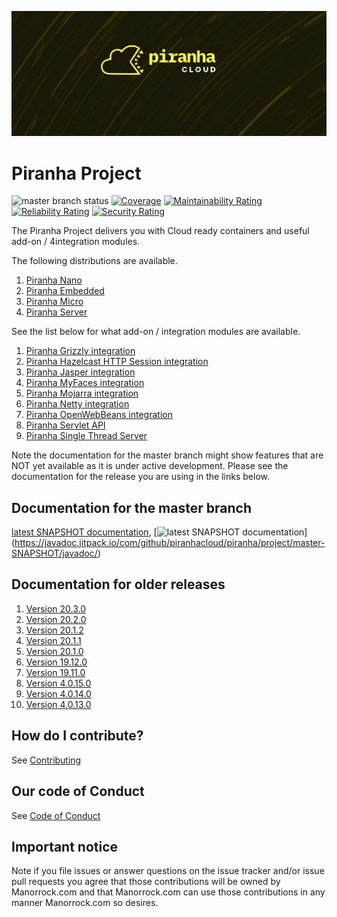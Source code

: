 ![#piranhacloud](piranha_cloud.svg)

# Piranha Project

![master branch status](https://github.com/piranhacloud/piranha/workflows/master/badge.svg)
[![Coverage](https://sonarcloud.io/api/project_badges/measure?project=piranhacloud_piranha&metric=coverage)](https://sonarcloud.io/dashboard?id=manorrock_piranha)
[![Maintainability Rating](https://sonarcloud.io/api/project_badges/measure?project=piranhacloud_piranha&metric=sqale_rating)](https://sonarcloud.io/dashboard?id=manorrock_piranha)
[![Reliability Rating](https://sonarcloud.io/api/project_badges/measure?project=piranhacloud_piranha&metric=reliability_rating)](https://sonarcloud.io/dashboard?id=manorrock_piranha)
[![Security Rating](https://sonarcloud.io/api/project_badges/measure?project=piranhacloud_piranha&metric=security_rating)](https://sonarcloud.io/dashboard?id=manorrock_piranha)

The Piranha Project delivers you with Cloud ready containers and useful add-on / 
4integration modules.

The following distributions are available.

1. [Piranha Nano](nano/)
1. [Piranha Embedded](embedded/)
1. [Piranha Micro](micro/)
1. [Piranha Server](server/)

See the list below for what add-on / integration modules are available.

1. [Piranha Grizzly integration](http/grizzly/README.md)
1. [Piranha Hazelcast HTTP Session integration](session/hazelcast/README.md)
1. [Piranha Jasper integration](pages/jasper/README.md)
1. [Piranha MyFaces integration](faces/myfaces/README.md)
1. [Piranha Mojarra integration](faces/mojarra/README.md)
1. [Piranha Netty integration](http/netty/README.md)
1. [Piranha OpenWebBeans integration](cdi/openwebbeans/README.md)
1. [Piranha Servlet API](servlet/api/README.md)
1. [Piranha Single Thread Server](http/singlethread/README.md)

Note the documentation for the master branch might show features that are NOT 
yet available as it is under active development. Please see the documentation
for the release you are using in the links below.

## Documentation for the master branch

[latest SNAPSHOT documentation](https://javadoc.jitpack.io/com/github/piranhacloud/piranha/project/master-SNAPSHOT/javadoc/), 
[![latest SNAPSHOT documentation](https://jitpack.io/v/piranhacloud/piranha.svg)]
(https://javadoc.jitpack.io/com/github/piranhacloud/piranha/project/master-SNAPSHOT/javadoc/)

## Documentation for older releases

1. [Version 20.3.0](https://github.com/piranhacloud/piranha/tree/v20.3.0)
1. [Version 20.2.0](https://github.com/piranhacloud/piranha/tree/v20.2.0)
1. [Version 20.1.2](https://github.com/piranhacloud/piranha/tree/v20.1.2)
1. [Version 20.1.1](https://github.com/piranhacloud/piranha/tree/v20.1.1)
1. [Version 20.1.0](https://github.com/piranhacloud/piranha/tree/v20.1.0)
1. [Version 19.12.0](https://github.com/piranhacloud/piranha/tree/v19.12.0)
1. [Version 19.11.0](https://github.com/piranhacloud/piranha/tree/v19.11.0)
1. [Version 4.0.15.0](https://github.com/piranhacloud/piranha/tree/v4.0.15.0)
1. [Version 4.0.14.0](https://github.com/piranhacloud/piranha/tree/v4.0.14.0)
1. [Version 4.0.13.0](https://github.com/piranhacloud/piranha/tree/v4.0.13.0)

## How do I contribute?

See [Contributing](CONTRIBUTING.md)

## Our code of Conduct

See [Code of Conduct](CODE_OF_CONDUCT.md)

## Important notice

Note if you file issues or answer questions on the issue tracker and/or issue 
pull requests you agree that those contributions will be owned by Manorrock.com
and that Manorrock.com can use those contributions in any manner Manorrock.com
so desires.
